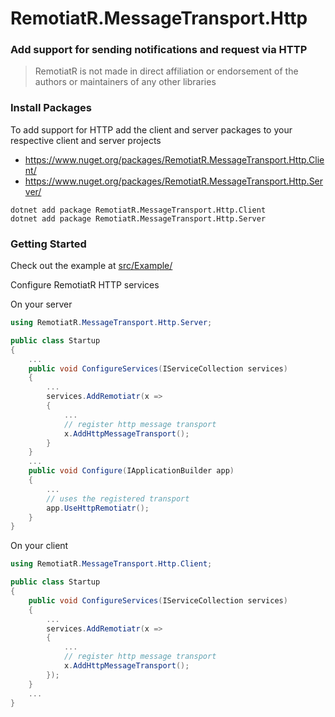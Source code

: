 # RemotiatR.MessageTransport.Http

### Add support for sending notifications and request via HTTP

> RemotiatR is not made in direct affiliation or endorsement of the authors or maintainers of any other libraries

### Install Packages
To add support for HTTP add the client and server packages to your respective client and server projects
- <https://www.nuget.org/packages/RemotiatR.MessageTransport.Http.Client/>
- <https://www.nuget.org/packages/RemotiatR.MessageTransport.Http.Server/>

```
dotnet add package RemotiatR.MessageTransport.Http.Client
dotnet add package RemotiatR.MessageTransport.Http.Server
```

### Getting Started
Check out the example at [src/Example/](https://github.com/kevinarthurackerman/RemotiatR/tree/master/src/Example)

Configure RemotiatR HTTP services

On your server
```csharp
using RemotiatR.MessageTransport.Http.Server;

public class Startup
{
    ...
    public void ConfigureServices(IServiceCollection services)
    {
        ...
        services.AddRemotiatr(x => 
        {
            ...
            // register http message transport
            x.AddHttpMessageTransport();
        }
    }
    ...
    public void Configure(IApplicationBuilder app)
    {
        ...
        // uses the registered transport
        app.UseHttpRemotiatr();
    }
}
```

On your client
```csharp
using RemotiatR.MessageTransport.Http.Client;

public class Startup
{
    public void ConfigureServices(IServiceCollection services)
    {
        ...
        services.AddRemotiatr(x =>
        {
            ...
            // register http message transport
            x.AddHttpMessageTransport();
        });
    }
    ...
}
```
